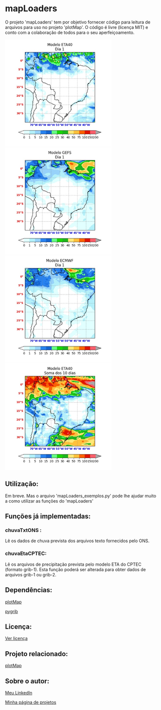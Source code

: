 # mapLoaders
O projeto 'mapLoaders' tem por objetivo fornecer código para leitura de arquivos para uso no projeto 'plotMap'.
O código é livre (licença MIT) e conto com a colaboração de todos para o seu aperfeiçoamento.

<img src="txtsONS/Saida/ETA40_fig_dia_1.jpg" width="350"> <img src="txtsONS/Saida/GEFS_fig_dia_1.jpg" width="350"> <img src="txtsONS/Saida/ECMWF_fig_dia_1.jpg" width="350"> <img src="txtsONS/Saida/ETA40_fig_total.jpg" width="350">



## Utilização:

Em breve. Mas o arquivo 'mapLoaders_exemplos.py' pode lhe ajudar muito a como utilizar as funções do 'mapLoaders'



## Funções já implementadas:

### chuvaTxtONS :
Lê os dados de chuva prevista dos arquivos texto fornecidos pelo ONS.

### chuvaEtaCPTEC:
Lê os arquivos de precipitação prevista pelo modelo ETA do CPTEC (formato grib-1). 
Esta função poderá ser alterada para obter dados de arquivos grib-1 ou grib-2.


## Dependências:

[plotMap](https://github.com/NelsonBittencourt/plotMap)

[pygrib](https://github.com/jswhit/pygrib)


## Licença:

[Ver licença](LICENSE)


## Projeto relacionado:

[plotMap](https://github.com/NelsonBittencourt/plotMap)

## Sobre o autor:

[Meu LinkedIn](http://www.linkedin.com/in/nelsonrossibittencourt)

[Minha página de projetos](http://www.nrbenergia.somee.com)


